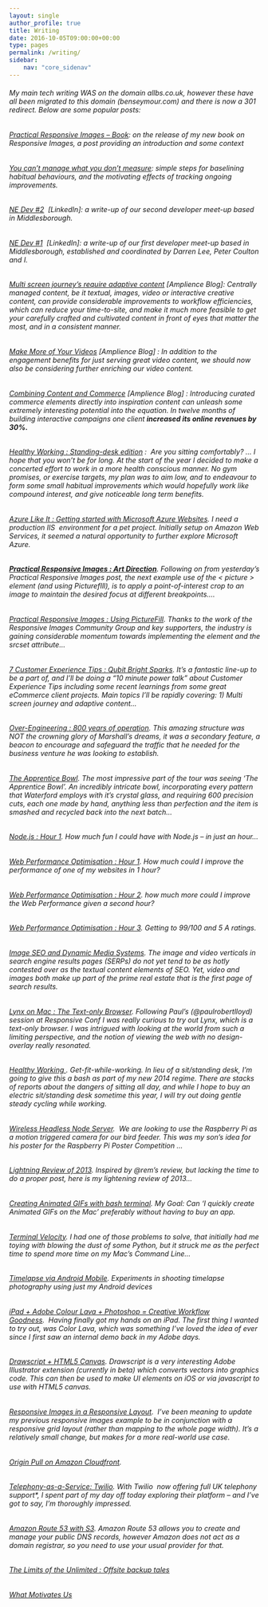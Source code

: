 ```yaml
---
layout: single
author_profile: true
title: Writing
date: 2016-10-05T09:00:00+00:00
type: pages
permalink: /writing/
sidebar:
    nav: "core_sidenav"
---
```

###### My main tech writing WAS on the domain allbs.co.uk, however these have all been migrated to this domain (benseymour.com) and there is now a 301 redirect. Below are some popular posts:

###### <a href="/2015/06/30/practical-responsive-images-book/" target="_blank">Practical Responsive Images &#8211; Book</a>: on the release of my new book on Responsive Images, a post providing an introduction and some context

###### <a href="/2015/04/22/you-cant-manage-what-you-dont-measure/" target="_blank">You can’t manage what you don’t measure</a>: simple steps for baselining habitual behaviours, and the motivating effects of tracking ongoing improvements.

###### <a href="https://www.linkedin.com/pulse/ne-dev-2-ben-seymour" target="_blank">NE Dev #2</a>  [LinkedIn]: a write-up of our second developer meet-up based in Middlesborough.

###### <a title="NE Dev #1" href="https://www.linkedin.com/pulse/article/20141118152101-5175058-ne-dev-1" target="_blank">NE Dev #1</a>  [LinkedIn]: a write-up of our first developer meet-up based in Middlesborough, established and coordinated by Darren Lee, Peter Coulton and I.

###### <a title="Multi screen journey’s require adaptive content" href="/2014/09/17/multi-screen-journeys-require-adaptive-content/" target="_blank">Multi screen journey’s require adaptive content</a> [Amplience Blog]: Centrally managed content, be it textual, images, video or interactive creative content, can provide considerable improvements to workflow efficiencies, which can reduce your time-to-site, and make it much more feasible to get your carefully crafted and cultivated content in front of eyes that matter the most, and in a consistent manner.

###### <a title="Make More of Your Videos" href="/2014/10/09/make-more-of-your-videos/" target="_blank">Make More of Your Videos</a> [Amplience Blog] : In addition to the engagement benefits for just serving great video content, we should now also be considering further enriching our video content.

###### <a title="Combining Content and Commerce" href="/2014/07/10/combining-content-and-commerce/" target="_blank">Combining Content and Commerce</a> [Amplience Blog] : Introducing curated commerce elements directly into inspiration content can unleash some extremely interesting potential into the equation. In twelve months of building interactive campaigns one client **increased its online revenues by 30%.**

###### <a title="Healthy Working - Standing-Desk Edition" href="/2014/08/16/healthy-working-standing-desk/" target="_blank">Healthy Working : Standing-desk edition</a> :  Are you sitting comfortably? … I hope that you won’t be for long. At the start of the year I decided to make a concerted effort to work in a more health conscious manner. No gym promises, or exercise targets, my plan was to aim low, and to endeavour to form some small habitual improvements which would hopefully work like compound interest, and give noticeable long term benefits.

###### <a title="Azure Like It : Getting started with Microsoft Azure Websites" href="/2014/07/06/getting-started-with-microsoft-azure-websites/" target="_blank">Azure Like It : Getting started with Microsoft Azure Websites</a>. I need a production IIS  environment for a pet project. Initially setup on Amazon Web Services, it seemed a natural opportunity to further explore Microsoft Azure.

###### **[Practical Responsive Images : Art Direction](/2014/05/19/practical-responsive-images-point-of-interest/)**. Following on from yesterday’s Practical Responsive Images post, the next example use of the < picture > element (and using PicturefIll), is to apply a point-of-interest crop to an image to maintain the desired focus at different breakpoints&#8230;.

###### [Practical Responsive Images : Using PictureFill](/2014/05/17/practical-responsive-images-with-picturefill-1/). Thanks to the work of the Responsive Images Community Group and key supporters, the industry is gaining considerable momentum towards implementing the <picture> element and the srcset attribute&#8230;

###### [7 Customer Experience Tips : Qubit Bright Sparks](/2014/04/26/7-customer-experience-tips-qubit-bright-sparks-talk/). It’s a fantastic line-up to be a part of, and I’ll be doing a “10 minute power talk” about Customer Experience Tips including some recent learnings from some great eCommerce client projects. Main topics I’ll be rapidly covering: 1) Multi screen journey and adaptive content&#8230;

###### [Over-Engineering : 800 years of operation](/2014/04/04/over-engineering-800-years-of-operation/). This amazing structure was NOT the crowning glory of Marshall’s dreams, it was a secondary feature, a beacon to encourage and safeguard the traffic that he needed for the business venture he was looking to establish.

###### [The Apprentice Bowl](/2014/03/31/the-apprentice-bowl/). The most impressive part of the tour was seeing ‘The Apprentice Bowl’. An incredibly intricate bowl, incorporating every pattern that Waterford employs with it’s crystal glass, and requiring 600 precision cuts, each one made by hand, anything less than perfection and the item is smashed and recycled back into the next batch&#8230;

###### [Node.js : Hour 1](/2013/10/29/nodejs-hour-1/). How much fun I could have with Node.js &#8211; in just an hour&#8230;

###### [Web Performance Optimisation : Hour 1](/2013/05/19/web-performance-optimisation-hour-1/). How much could I improve the performance of one of my websites in 1 hour?

###### [Web Performance Optimisation : Hour 2](/2013/05/21/web-performance-optimisation-hour-2/). how much more could I improve the Web Performance given a second hour?

###### [Web Performance Optimisation : Hour 3](/2013/05/27/web-performance-optimisation-hour-3/). Getting to 99/100 and 5 A ratings.

###### [Image SEO and Dynamic Media Systems](/2013/01/07/image-seo-dynamic-imaging/). The image and video verticals in search engine results pages (SERPs) do not yet tend to be as hotly contested over as the textual content elements of SEO. Yet, video and images both make up part of the prime real estate that is the first page of search results.

###### [Lynx on Mac : The Text-only Browser](/2013/03/02/installing-lynx-on-mac/). Following Paul’s (@paulrobertlloyd) session at Responsive Conf I was really curious to try out Lynx, which is a text-only browser. I was intrigued with looking at the world from such a limiting perspective, and the notion of viewing the web with no design-overlay really resonated.

###### [Healthy Working ](/2014/01/05/healthy-working/). Get-fit-while-working. In lieu of a sit/standing desk, I’m going to give this a bash as part of my new 2014 regime. There are stacks of reports about the dangers of sitting all day, and while I hope to buy an electric sit/standing desk sometime this year, I will try out doing gentle steady cycling while working.

###### [Wireless Headless Node Server](/2014/01/01/wireless-headless-node-server/).  We are looking to use the Raspberry Pi as a motion triggered camera for our bird feeder. This was my son’s idea for his poster for the Raspberry Pi Poster Competition &#8230;

###### [Lightning Review of 2013](/2013/12/31/review-of-2013/). Inspired by @rem’s review, but lacking the time to do a proper post, here is my lightening review of 2013&#8230;

###### [Creating Animated GIFs with bash terminal](/2013/09/08/creating-animated-gifs-on-mac/). My Goal: Can ‘I quickly create Animated GIFs on the Mac’ preferably without having to buy an app.

###### [Terminal Velocity](/2013/09/05/its-terminal/). I had one of those problems to solve, that initially had me toying with blowing the dust of some Python, but it struck me as the perfect time to spend more time on my Mac’s Command Line&#8230;

###### [Timelapse via Android Mobile](/2013/05/12/timelapse-via-android-mobile/). Experiments in shooting timelapse photography using just my Android devices

###### [iPad + Adobe Colour Lava + Photoshop = Creative Workflow Goodness](/2013/03/27/ipad-adobe-color-lava-photoshop-goodness/).  Having finally got my hands on an iPad. The first thing I wanted to try out, was Color Lava, which was something I’ve loved the idea of ever since I first saw an internal demo back in my Adobe days.

###### [Drawscript + HTML5 Canvas](/2013/03/23/drawscript-and-html5-canvas/). Drawscript is a very interesting Adobe Illustrator extension (currently in beta) which converts vectors into graphics code. This can then be used to make UI elements on iOS or via javascript to use with HTML5 canvas.

###### [Responsive Images in a Responsive Layout](/2013/01/20/responsive-images-responsive-layout/).  I&#8217;ve been meaning to update my previous responsive images example to be in conjunction with a responsive grid layout (rather than mapping to the whole page width). It’s a relatively small change, but makes for a more real-world use case.

###### [Origin Pull on Amazon Cloudfront](/2012/05/10/cloudfront-origin-pull/).

###### [Telephony-as-a-Service: Twilio](/2012/02/15/telephony-as-aservice-twilio/). With Twilio  now offering full UK telephony support*, I spent part of my day off today exploring their platform – and I’ve got to say, I’m thoroughly impressed.

###### [Amazon Route 53 with S3](/2011/11/28/amazon-route-53-with-s3/). Amazon Route 53 allows you to create and manage your public DNS records, however Amazon does not act as a domain registrar, so you need to use your usual provider for that.

###### [The Limits of the Unlimited : Offsite backup tales](/2011/08/24/limits-of-unlimited-offsite-backup/)

###### [What Motivates Us](/2011/07/27/motivates/)

######
